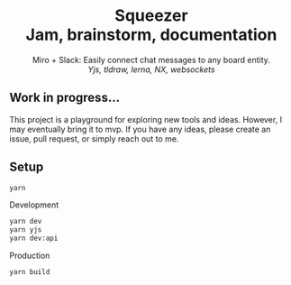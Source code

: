 <div align="center">

<h1 style="border-bottom: none">
    <b>Squeezer</b><br />
    Jam, brainstorm, documentation
</h1>

<p>
    Miro + Slack: Easily connect chat messages to any board entity. <br />
    <em>Yjs, tldraw, lerna, NX, websockets</em>
</p>

</div>

## Work in progress...
This project is a playground for exploring new tools and ideas. However, I may eventually bring it to mvp. If you have any ideas, please create an issue, pull request, or simply reach out to me.

## Setup
```bash
yarn
```

Development
```bash
yarn dev
yarn yjs
yarn dev:api
```

Production
```bash
yarn build
```

